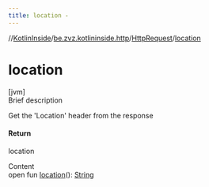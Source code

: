 ```yaml
---
title: location -
---
```

//[KotlinInside](../../index.md)/[be.zvz.kotlininside.http](../index.md)/[HttpRequest](index.md)/[location](location.md)



# location  
[jvm]  
Brief description  


Get the 'Location' header from the response



#### Return  


location

  
Content  
open fun [location](location.md)(): [String](https://docs.oracle.com/javase/7/docs/api/java/lang/String.html)  



